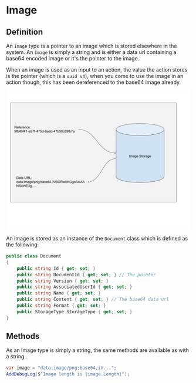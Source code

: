 # Image

## Definition

An `Image` type is a pointer to an image which is stored elsewhere in the system. An `Image` is simply a string and is either a data url containing a base64 encoded image or it's the pointer to the image.

When an image is used as an input to an action, the value the action stores is the pointer (which is a `uuid v4`), when you come to use the image in an action though, this has been dereferenced to the base64 image already.

![Image Diagram](./../../assets/ImageType.png)

An image is stored as an instance of the `Document` class which is defined as the following:
```csharp
public class Document
{
    public string Id { get; set; }
    public string DocumentId { get; set; } // The pointer
    public string Version { get; set; }
    public string AssociatedUserId { get; set; }
    public string Name { get; set; }
    public string Content { get; set; } // The base64 data url
    public string Format { get; set; }
    public StorageType StorageType { get; set; }
}
```

## Methods
As an Image type is simply a string, the same methods are available as with a string.

```csharp
var image = "data:image/png;base64,iV...";
AddDebugLog($"Image length is {image.Length}");
```
